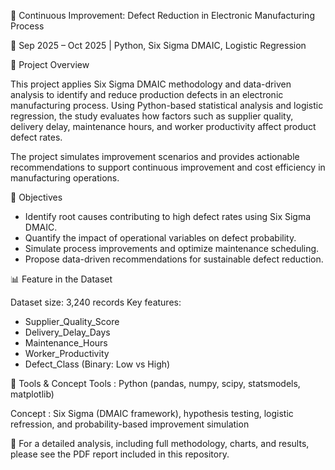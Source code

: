 🧩 Continuous Improvement: Defect Reduction in Electronic Manufacturing Process

📍 Sep 2025 – Oct 2025 | Python, Six Sigma DMAIC, Logistic Regression

📘 Project Overview

This project applies Six Sigma DMAIC methodology and data-driven analysis to identify and reduce production defects in an electronic manufacturing process.
Using Python-based statistical analysis and logistic regression, the study evaluates how factors such as supplier quality, delivery delay, maintenance hours, and worker productivity affect product defect rates.

The project simulates improvement scenarios and provides actionable recommendations to support continuous improvement and cost efficiency in manufacturing operations.

🎯 Objectives

- Identify root causes contributing to high defect rates using Six Sigma DMAIC.
- Quantify the impact of operational variables on defect probability.
- Simulate process improvements and optimize maintenance scheduling.
- Propose data-driven recommendations for sustainable defect reduction.

📊 Feature in the Dataset

Dataset size: 3,240 records
Key features:
- Supplier_Quality_Score
- Delivery_Delay_Days
- Maintenance_Hours
- Worker_Productivity
- Defect_Class (Binary: Low vs High)

📘 Tools & Concept
Tools : Python (pandas, numpy, scipy, statsmodels, matplotlib)

Concept : Six Sigma (DMAIC framework), hypothesis testing, logistic refression, and probability-based improvement simulation

🧭 For a detailed analysis, including full methodology, charts, and results, please see the PDF report included in this repository.







